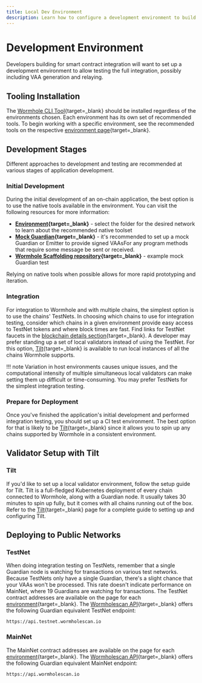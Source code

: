 ```yaml
---
title: Local Dev Environment
description: Learn how to configure a development environment to build with Wormhole, including using the CLI, local validators, testing on public test networks, and more. 
---
```


# Development Environment

Developers building for smart contract integration will want to set up a development environment to allow testing the full integration, possibly including VAA generation and relaying.

## Tooling Installation

The [Wormhole CLI Tool](/docs/build/toolkit/cli/){target=\_blank} should be installed regardless of the environments chosen. Each environment has its own set of recommended tools. To begin working with a specific environment, see the recommended tools on the respective [environment page](/docs/build/start-building/supported-networks/){target=\_blank}.

## Development Stages

Different approaches to development and testing are recommended at various stages of application development.

### Initial Development

During the initial development of an on-chain application, the best option is to use the native tools available in the environment. You can visit the following resources for more information:

- **[Environment](https://github.com/wormhole-foundation/wormhole){target=\_blank}** - select the folder for the desired network to learn about the recommended native toolset  
- **[Mock Guardian](https://github.com/wormhole-foundation/wormhole/blob/main/sdk/js/src/mock/wormhole.ts){target=\_blank}** - it's recommended to set up a mock Guardian or Emitter to provide signed VAAsFor any program methods that require some message be sent or received. 
- **[Wormhole Scaffolding repository](https://github.com/wormhole-foundation/wormhole-scaffolding/blob/main/evm/ts-test/01_hello_world.ts){target=\_blank}** - example mock Guardian test

Relying on native tools when possible allows for more rapid prototyping and iteration.  

### Integration

For integration to Wormhole and with multiple chains, the simplest option is to use the chains' TestNets. In choosing which chains to use for integration testing, consider which chains in a given environment provide easy access to TestNet tokens and where block times are fast. Find links for TestNet faucets in the [blockchain details section](/docs/build/start-building/supported-networks/){target=\_blank}. A developer may prefer standing up a set of local validators instead of using the TestNet. For this option, [Tilt](/docs/build/toolkit/tilt/){target=\_blank} is available to run local instances of all the chains Wormhole supports.

!!! note
    Variation in host environments causes unique issues, and the computational intensity of multiple simultaneous local validators can make setting them up difficult or time-consuming. You may prefer TestNets for the simplest integration testing.

### Prepare for Deployment

Once you've finished the application's initial development and performed integration testing, you should set up a CI test environment. The best option for that is likely to be [Tilt](/docs/build/toolkit/tilt/){target=\_blank} since it allows you to spin up any chains supported by Wormhole in a consistent environment.

## Validator Setup with Tilt

### Tilt
If you'd like to set up a local validator environment, follow the setup guide for Tilt. Tilt is a full-fledged Kubernetes deployment of every chain connected to Wormhole, along with a Guardian node. It usually takes 30 minutes to spin up fully, but it comes with all chains running out of the box. Refer to the [Tilt](/docs/build/toolkit/tilt/){target=\_blank} page for a complete guide to setting up and configuring Tilt.

## Deploying to Public Networks

### TestNet

When doing integration testing on TestNets, remember that a single Guardian node is watching for transactions on various test networks. Because TestNets only have a single Guardian, there's a slight chance that your VAAs won't be processed. This rate doesn't indicate performance on MainNet, where 19 Guardians are watching for transactions. The TestNet contract addresses are available on the page for each [environment](/docs/build/start-building/supported-networks/){target=\_blank}. The [Wormholescan API](https://docs.wormholescan.io){target=\_blank} offers the following Guardian equivalent TestNet endpoint:

```text
https://api.testnet.wormholescan.io
```

### MainNet

The MainNet contract addresses are available on the page for each [environment](/docs/build/start-building/supported-networks/){target=\_blank}. The [Wormholescan API](https://docs.wormholescan.io){target=\_blank} offers the following Guardian equivalent MainNet endpoint:

```text
https://api.wormholescan.io
```
